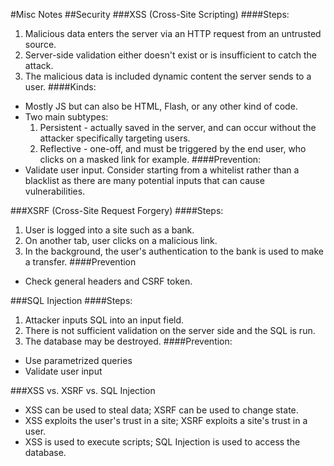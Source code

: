 #Misc Notes
##Security
  ###XSS (Cross-Site Scripting)
  ####Steps:
  1. Malicious data enters the server via an HTTP request from an untrusted source.
  2. Server-side validation either doesn't exist or is insufficient to catch the attack.
  3. The malicious data is included dynamic content the server sends to a user.
  ####Kinds:
  * Mostly JS but can also be HTML, Flash, or any other kind of code.
  * Two main subtypes:
    1. Persistent - actually saved in the server, and can occur without the attacker specifically targeting users.
    2. Reflective - one-off, and must be triggered by the end user, who clicks on a masked link for example.
  ####Prevention:
  * Validate user input. Consider starting from a whitelist rather than a blacklist as there are many potential inputs that can cause vulnerabilities.


  ###XSRF (Cross-Site Request Forgery)
  ####Steps:
  1. User is logged into a site such as a bank.
  2. On another tab, user clicks on a malicious link.
  3. In the background, the user's authentication to the bank is used to make a transfer.
  ####Prevention
  * Check general headers and CSRF token.

  ###SQL Injection
  ####Steps:
  1. Attacker inputs SQL into an input field.
  2. There is not sufficient validation on the server side and the SQL is run.
  3. The database may be destroyed.
  ####Prevention:
  * Use parametrized queries
  * Validate user input

  ###XSS vs. XSRF vs. SQL Injection
  * XSS can be used to steal data; XSRF can be used to change state.
  * XSS exploits the user's trust in a site; XSRF exploits a site's trust in a user.
  * XSS is used to execute scripts; SQL Injection is used to access the database.
